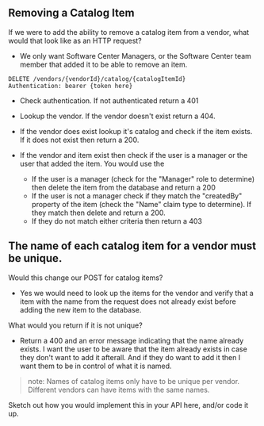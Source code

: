 ## Removing a Catalog Item
If we were to add the ability to remove a catalog item from a vendor, what would that look like as an HTTP request?
- We only want Software Center Managers, or the Software Center team member that added it to be able to remove an item.
```http
DELETE /vendors/{vendorId}/catalog/{catalogItemId}
Authentication: bearer {token here}
```
- Check authentication. If not authenticated return a 401
- Lookup the vendor. If the vendor doesn't exist return a 404.
- If the vendor does exist lookup it's catalog and check if the item exists. If it does not exist then return a 200.

- If the vendor and item exist then check if the user is a manager or the user that added the item. You would use the 
    - If the user is a manager (check for the "Manager" role to determine) then delete the item from the database and return a 200
    - If the user is not a manager check if they match the "createdBy" property of the item (check the "Name" claim type to determine). If they match then delete and return a 200.
    - If they do not match either criteria then return a 403


## The name of each catalog item for a vendor must be unique.
Would this change our POST for catalog items?
- Yes we would need to look up the items for the vendor and verify that a item with the name from the request does not already exist before adding the new item to the database. 

What would you return if it is not unique?
- Return a 400 and an error message indicating that the name already exists. I want the user to be aware that the item already exists in case they don't want to add it afterall. And if they do want to add it then I want them to be in control of what it is named.

>note: Names of catalog items only have to be unique per vendor. Different vendors can have items with the same names.

Sketch out how you would implement this in your API here, and/or code it up.